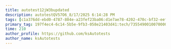 ```yaml
---
title: autotest12jW3bupdated
description: autotestQV57O6_8/17/2025 6:14:28 PM
tags: [c1a376dd-ebd0-4787-804e-a23fef23ba06:d1e7ae78-4202-470c-bf32-eef58f395288/9fa7ee94-dd61-4dcb-bd6f-d6fce4c53cf5]
primary_tag: 197f4ec4-6c14-5b5e-9fb3-058e21403d41:tech/73554900100700000996/67838200100800006287
time: 210
author_profile: https://github.com/ksAutotests
author_name: ksAutotests
---
```

